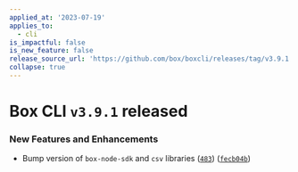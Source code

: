 ```yaml
---
applied_at: '2023-07-19'
applies_to:
  - cli
is_impactful: false
is_new_feature: false
release_source_url: 'https://github.com/box/boxcli/releases/tag/v3.9.1'
collapse: true
---
```


# Box CLI `v3.9.1` released

### New Features and Enhancements

* Bump version of `box-node-sdk` and `csv` libraries ([`483`][1]) ([`fecb04b`][2])

[1]: (https://github.com/box/boxcli/pull/483)
[2]: (https://github.com/box/boxcli/pull/483/commits/fecb04b635980baf37a7fefc8860b5e07b0bc4e6)
